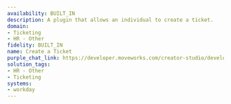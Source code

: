 ```yaml
---
availability: BUILT_IN
description: A plugin that allows an individual to create a ticket.
domain:
- Ticketing
- HR - Other
fidelity: BUILT_IN
name: Create a Ticket
purple_chat_link: https://developer.moveworks.com/creator-studio/developer-tools/purple-chat/?conversation=%7B%22startTimestamp%22%3A%2211%3A43+AM%22%2C%22messages%22%3A%5B%7B%22parts%22%3A%5B%7B%22richText%22%3A%22%3Cp%3EI+have+a+ticket+for+an+incorrect+payroll+issue+for+Workday.%3C%2Fp%3E%22%7D%5D%2C%22role%22%3A%22user%22%7D%2C%7B%22parts%22%3A%5B%7B%22reasoningSteps%22%3A%5B%7B%22richText%22%3A%22%3Cp%3EInitiates+Workday+ticket+creation+for+payroll+issue%3C%2Fp%3E%22%2C%22status%22%3A%22success%22%7D%5D%7D%2C%7B%22richText%22%3A%22%3Cp%3EOkay%2C+let%27s+create+a+new+Workday+ticket+for+your+payroll+issue.+Please+provide+the+details+and+confirm+when+you%27re+ready.%3C%2Fp%3E%22%7D%2C%7B%22richText%22%3A%22%3Cp%3E%3Cstrong%3EPlease+provide+the+following+details%3A%3C%2Fstrong%3E%3Cbr%3E%5Cn%3Cbr%3E%5Cn%3Cstrong%3ESubject%3A%3C%2Fstrong%3E+Incorrect+Payroll%3Cbr%3E%5Cn%3Cstrong%3EDescription%3A%3C%2Fstrong%3E+Incorrect+Payroll+details+in+the+portal%3Cbr%3E%5Cn%3Cstrong%3EPriority%3A%3C%2Fstrong%3E+High%3C%2Fp%3E%22%7D%2C%7B%22buttons%22%3A%5B%7B%22buttonText%22%3A%22Edit%22%2C%22style%22%3A%22outlined%22%7D%2C%7B%22buttonText%22%3A%22Confirm%22%2C%22style%22%3A%22filled%22%7D%5D%7D%5D%2C%22role%22%3A%22assistant%22%7D%5D%7D
solution_tags:
- HR - Other
- Ticketing
systems:
- workday
---
```

